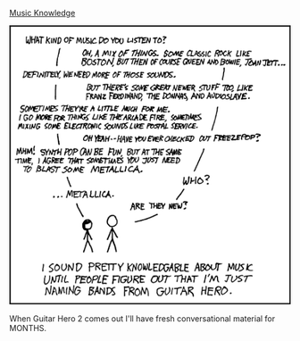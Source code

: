 [Music Knowledge](https://xkcd.com/132)

![Music Knowledge](./random_comic.png)

When Guitar Hero 2 comes out I'll have fresh conversational material for MONTHS.


